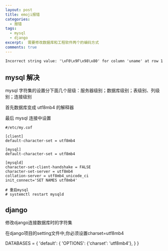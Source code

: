 ```yaml
---
layout: post
title: emoji报错
categories: 
  - 报错
tags:
  - mysql
  - django
excerpt:  需要修改数据库和工程软件两个的编码方式
comments: true
---
```


```
Incorrect string value: '\xF0\x9F\x98\x80' for column 'uname' at row 1
```


## mysql 解决

mysql 字符集的设置分下面几个层级：服务器级别；数据库级别；表级别、列级别；连接级别

首先数据库变成 utf8mb4 的解释器

最后 mysql 连接中设置 

```
#/etc/my.cof

[client]
default-character-set = utf8mb4

[mysql]
default-character-set = utf8mb4

[mysqld]
character-set-client-handshake = FALSE
character-set-server = utf8mb4
collation-server = utf8mb4_unicode_ci
init_connect='SET NAMES utf8mb4'

# 重启mysql
# systemctl restart mysqld
```

## django

修改django连接数据库时的字符集

在django项目的setting文件中,你必须设置charset=utf8mb4

DATABASES = {
    'default': {
        'OPTIONS': {'charset': 'utf8mb4'},
    }
}


